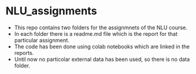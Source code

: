 # NLU_assignments

* This repo contains two folders for the assignmnets of the NLU course.  
* In each folder there is a readme.md file which is the report for that particular assignment.  
* The code has been done using colab notebooks which are linked in the reports.
* Until now no particolar external data has been used, so there is no data folder.

